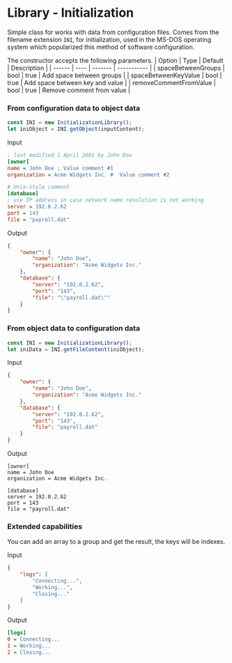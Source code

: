 # Library - Initialization

Simple class for works with data from configuration files. Comes from the filename extension `INI`, for initialization, used in the MS-DOS operating system which popularized this method of software configuration.

The constructor accepts the following parameters.
| Option | Type | Default | Description |
| ------ | ---- | ------- | ----------- |
| spaceBetweenGroups | bool | true | Add space between groups |
| spaceBetweenKeyValue | bool |  true | Add space between key and value |
| removeCommentFromValue | bool |  true | Remove comment from value |

### From configuration data to object data

```javascript
const INI = new InitializationLibrary();
let iniObject = INI.getObject(inputContent);
```

Input

```ini
; last modified 1 April 2001 by John Doe
[owner]
name = John Doe ; Value comment #1
organization = Acme Widgets Inc. #  Value comment #2

# Unix-style comment
[database]
; use IP address in case network name resolution is not working
server = 192.0.2.62
port = 143
file = "payroll.dat"
```

Output

```json
{
	"owner": {
		"name": "John Doe",
		"organization": "Acme Widgets Inc."
	},
	"database": {
		"server": "192.0.2.62",
		"port": "143",
		"file": "\"payroll.dat\""
	}
}
```

### From object data to configuration data

```javascript
const INI = new InitializationLibrary();
let iniData = INI.getFileContent(iniObject);
```

Input

```json
{
	"owner": {
		"name": "John Doe",
		"organization": "Acme Widgets Inc."
	},
	"database": {
		"server": "192.0.2.62",
		"port": "143",
		"file": "payroll.dat"
	}
}
```

Output

```text
[owner]
name = John Doe
organization = Acme Widgets Inc.

[database]
server = 192.0.2.62
port = 143
file = "payroll.dat"
```

### Extended capabilities

You can add an array to a group and get the result, the keys will be indexes.

Input

```json
{
	"logs": [
		"Connecting...",
		"Working...",
		"Closing..."
	]
}
```

Output

```ini
[logs]
0 = Connecting...
1 = Working...
2 = Closing...
```
